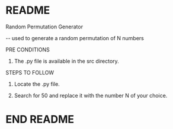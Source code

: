 # README

Random Permutation Generator

-- used to generate a random permutation of N numbers

PRE CONDITIONS

1. The .py file is available in the src directory.

STEPS TO FOLLOW

1. Locate the .py file.

2. Search for 50 and replace it with the number N of your choice.




# END README
